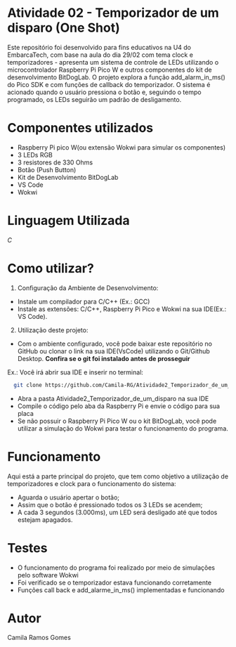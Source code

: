# Atividade 02 - Temporizador de um disparo (One Shot)

Este repositório foi desenvolvido para fins educativos na U4 do EmbarcaTech, com base na aula do dia 29/02 com tema clock e temporizadores - apresenta um sistema de controle de LEDs utilizando o microcontrolador Raspberry Pi Pico W e outros componentes do kit de desenvolvimento BitDogLab. O projeto explora a função add_alarm_in_ms() do Pico SDK e com funções de callback do temporizador. O sistema é acionado quando o usuário pressiona o botão e, seguindo o tempo programado, os LEDs seguirão um padrão de desligamento.

# Componentes utilizados 

- Raspberry Pi pico W(ou extensão Wokwi para simular os componentes)
- 3 LEDs RGB
- 3 resistores de 330 Ohms
- Botão (Push Button)
- Kit de Desenvolvimento BitDogLab
- VS Code
- Wokwi

# Linguagem Utilizada

*C*

# Como utilizar?

1) Configuração da Ambiente de Desenvolvimento:

- Instale um compilador para C/C++ (Ex.: GCC)
- Instale as extensões: C/C++, Raspberry Pi Pico e Wokwi na sua IDE(Ex.: VS Code).

2) Utilização deste projeto:

- Com o ambiente configurado, você pode baixar este repositório no GitHub ou clonar o link na sua IDE(VsCode) utilizando o Git/Github Desktop.
**Confira se o git foi instalado antes de prosseguir**
  
Ex.: Você irá abrir sua IDE e inserir no terminal:
 ```sh
   git clone https://github.com/Camila-RG/Atividade2_Temporizador_de_um_disparo.git
```

- Abra a pasta Atividade2_Temporizador_de_um_disparo na sua IDE
- Compile o código pelo aba da Raspberry Pi e envie o código para sua placa
- Se não possuir o Raspberry Pi Pico W ou o kit BitDogLab, você pode utilizar a simulação do Wokwi para testar o funcionamento do programa.


# Funcionamento 

Aqui está a parte principal do projeto, que tem como objetivo a utilização de temporizadores e clock para o funcionamento do sistema: 
- Aguarda o usuário apertar o botão;
- Assim que o botão é pressionado todos os 3 LEDs se acendem;
- A cada 3 segundos (3.000ms), um LED será desligado até que todos estejam apagados.

# Testes

- O funcionamento do programa foi realizado por meio de simulações pelo software Wokwi
- Foi verificado se o temporizador estava funcionando corretamente
- Funções call back e add_alarme_in_ms() implementadas e funcionando

# Autor

Camila Ramos Gomes
